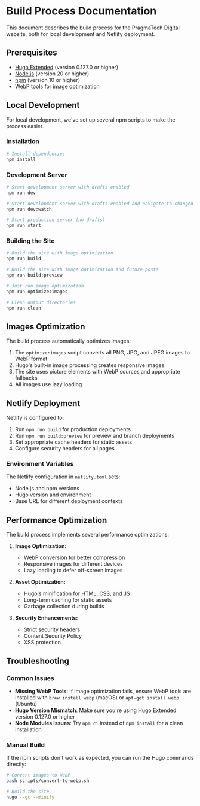# Build Process Documentation

This document describes the build process for the PragmaTech Digital website, both for local development and Netlify deployment.

## Prerequisites

- [Hugo Extended](https://gohugo.io/installation/) (version 0.127.0 or higher)
- [Node.js](https://nodejs.org/) (version 20 or higher)
- [npm](https://www.npmjs.com/) (version 10 or higher)
- [WebP tools](https://developers.google.com/speed/webp/download) for image optimization

## Local Development

For local development, we've set up several npm scripts to make the process easier.

### Installation

```bash
# Install dependencies
npm install
```

### Development Server

```bash
# Start development server with drafts enabled
npm run dev

# Start development server with drafts enabled and navigate to changed pages
npm run dev:watch

# Start production server (no drafts)
npm run start
```

### Building the Site

```bash
# Build the site with image optimization
npm run build

# Build the site with image optimization and future posts
npm run build:preview

# Just run image optimization
npm run optimize:images

# Clean output directories
npm run clean
```

## Images Optimization

The build process automatically optimizes images:

1. The `optimize:images` script converts all PNG, JPG, and JPEG images to WebP format
2. Hugo's built-in image processing creates responsive images
3. The site uses picture elements with WebP sources and appropriate fallbacks
4. All images use lazy loading

## Netlify Deployment

Netlify is configured to:

1. Run `npm run build` for production deployments
2. Run `npm run build:preview` for preview and branch deployments
3. Set appropriate cache headers for static assets
4. Configure security headers for all pages

### Environment Variables

The Netlify configuration in `netlify.toml` sets:

- Node.js and npm versions
- Hugo version and environment
- Base URL for different deployment contexts

## Performance Optimization

The build process implements several performance optimizations:

1. **Image Optimization:**
   - WebP conversion for better compression
   - Responsive images for different devices
   - Lazy loading to defer off-screen images

2. **Asset Optimization:**
   - Hugo's minification for HTML, CSS, and JS
   - Long-term caching for static assets
   - Garbage collection during builds

3. **Security Enhancements:**
   - Strict security headers
   - Content Security Policy
   - XSS protection

## Troubleshooting

### Common Issues

- **Missing WebP Tools**: If image optimization fails, ensure WebP tools are installed with `brew install webp` (macOS) or `apt-get install webp` (Ubuntu)
- **Hugo Version Mismatch**: Make sure you're using Hugo Extended version 0.127.0 or higher
- **Node Modules Issues**: Try `npm ci` instead of `npm install` for a clean installation

### Manual Build

If the npm scripts don't work as expected, you can run the Hugo commands directly:

```bash
# Convert images to WebP
bash scripts/convert-to-webp.sh

# Build the site
hugo --gc --minify
```